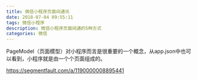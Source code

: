 ```yaml
---
title: 微信小程序页面间通讯
date: 2018-07-04 09:55:11
tags: 微信小程序
description: 微信小程序页面间通的5种方式
categories: 微信
---
```


PageModel（页面模型）对小程序而言是很重要的一个概念，从app.json中也可以看到，小程序就是由一个个页面组成的。

https://segmentfault.com/a/1190000008895441
